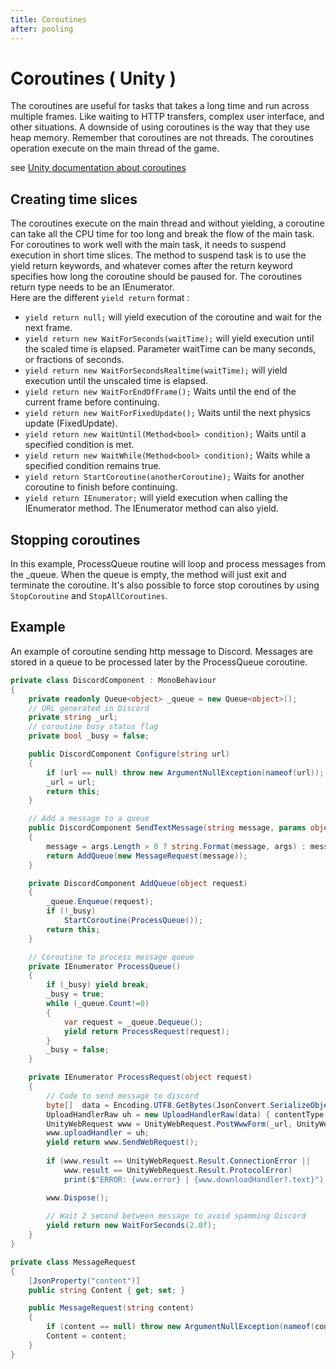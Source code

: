 ```yaml
---
title: Coroutines
after: pooling
---
```


# Coroutines  ( Unity )
 
The coroutines are useful for tasks that takes a long time and run across multiple frames. Like waiting to HTTP transfers, complex user interface, and other situations.
A downside of using coroutines is the way that they use heap memory. 
Remember that coroutines are not threads. The coroutines operation execute on the main thread of the game.

see [Unity documentation about coroutines](https://docs.unity3d.com/6000.1/Documentation/Manual/coroutines.html)

## Creating time slices
The coroutines execute on the main thread and without yielding, a coroutine can take all the CPU time for too long and break the flow of the main task.
For coroutines to work well with the main task, it needs to suspend execution in short time slices.
The method to suspend task is to use the yield return keywords, and whatever comes after the return keyword specifies how long the coroutine should be paused for.
The coroutines return type needs to be an IEnumerator.  
Here are the different `yield return` format :
* `yield return null;` will yield execution of the coroutine and wait for the next frame.  
* `yield return new WaitForSeconds(waitTime);`  will yield execution until the scaled time is elapsed. Parameter waitTime can be many seconds, or fractions of seconds.  
* `yield return new WaitForSecondsRealtime(waitTime);`  will yield execution until the unscaled time is elapsed.  
* `yield return new WaitForEndOfFrame();` Waits until the end of the current frame before continuing.  
* `yield return new WaitForFixedUpdate();` Waits until the next physics update (FixedUpdate).  
* `yield return new WaitUntil(Method<bool> condition);` Waits until a specified condition is met.  
* `yield return new WaitWhile(Method<bool> condition);` Waits while a specified condition remains true.  
* `yield return StartCoroutine(anotherCoroutine);` Waits for another coroutine to finish before continuing.  
* `yield return IEnumerator;`  will yield execution when calling the IEnumerator method. The IEnumerator method can also yield.  

## Stopping coroutines
In this example, ProcessQueue routine will loop and process messages from the _queue.
When the queue is empty, the method will just exit and terminate the coroutine.
It's also possible to force stop coroutines by using `StopCoroutine` and `StopAllCoroutines`.

## Example

An example of coroutine sending http message to Discord. Messages are stored in a queue to be processed later by the ProcessQueue coroutine.



```csharp
private class DiscordComponent : MonoBehaviour
{
	private readonly Queue<object> _queue = new Queue<object>();
	// URL generated in Discord
	private string _url;
	// coroutine busy status flag
	private bool _busy = false;

	public DiscordComponent Configure(string url)
	{
		if (url == null) throw new ArgumentNullException(nameof(url));
		_url = url;
		return this;
	}

	// Add a message to a queue
	public DiscordComponent SendTextMessage(string message, params object[] args)
	{                
		message = args.Length > 0 ? string.Format(message, args) : message;
		return AddQueue(new MessageRequest(message));
	}

	private DiscordComponent AddQueue(object request)
	{
		_queue.Enqueue(request);
		if (!_busy)
			StartCoroutine(ProcessQueue());
		return this;
	}

	// Coroutine to process message queue
	private IEnumerator ProcessQueue()
	{
		if (_busy) yield break;
		_busy = true;
		while (_queue.Count!=0)
		{
			var request = _queue.Dequeue();
			yield return ProcessRequest(request);
		}
		_busy = false;
	}

	private IEnumerator ProcessRequest(object request)
	{
		// Code to send message to discord
		byte[]  data = Encoding.UTF8.GetBytes(JsonConvert.SerializeObject(request));
		UploadHandlerRaw uh = new UploadHandlerRaw(data) { contentType = "application/json" };
		UnityWebRequest www = UnityWebRequest.PostWwwForm(_url, UnityWebRequest.kHttpVerbPOST);
		www.uploadHandler = uh;
		yield return www.SendWebRequest();
		
		if (www.result == UnityWebRequest.Result.ConnectionError || 
			www.result == UnityWebRequest.Result.ProtocolError)
			print($"ERROR: {www.error} | {www.downloadHandler?.text}");

		www.Dispose();
		
		// Wait 2 second between message to avoid spamming Discord
		yield return new WaitForSeconds(2.0f);
	}            
}

private class MessageRequest
{
	[JsonProperty("content")]
	public string Content { get; set; }

	public MessageRequest(string content)
	{
		if (content == null) throw new ArgumentNullException(nameof(content));
		Content = content;
	}
}
```